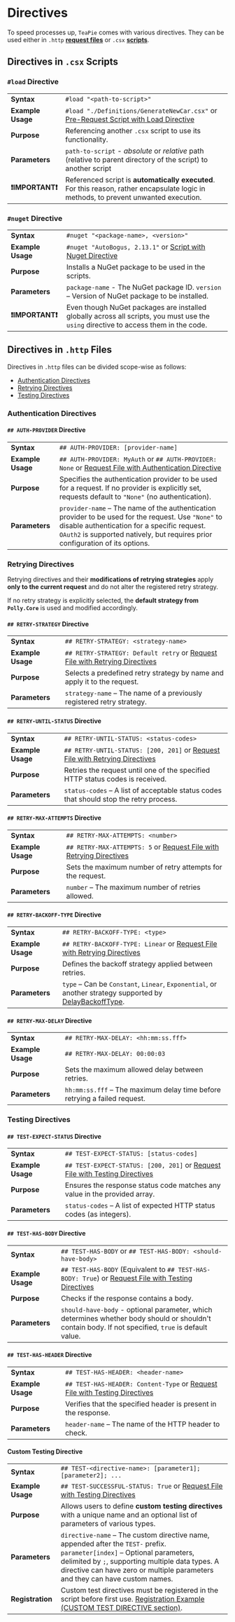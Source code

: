 # Directives

To speed processes up, `TeaPie` comes with various directives. They can be used either in `.http` **[request files](#directives-in-http-files)** or `.csx` **[scripts](#directives-in-csx-scripts)**.

## Directives in `.csx` Scripts

### `#load` Directive

|   |   |
|----------------------|----------------|
| **Syntax** | `#load "<path-to-script>"` |
| **Example Usage**         | `#load "./Definitions/GenerateNewCar.csx"` or [Pre-Request Script with Load Directive](https://github.com/Kros-sk/TeaPie/blob/master/demo/Tests/002-Cars/001-AddCar-init.csx)  |
| **Purpose**         | Referencing another `.csx` script to use its functionality. |
| **Parameters**         | `path-to-script` - *absolute* or *relative* path (relative to parent directory of the script) to another script |
| **❗IMPORTANT❗**         | Referenced script is **automatically executed**. For this reason, rather encapsulate logic in methods, to prevent unwanted execution. |

### `#nuget` Directive

|   |   |
|----------------------|----------------|
| **Syntax** | `#nuget "<package-name>, <version>"` |
| **Example Usage** | `#nuget "AutoBogus, 2.13.1"` or [Script with Nuget Directive](https://github.com/Kros-sk/TeaPie/blob/master/demo/.teapie/Definitions/CarFaker.csx) |
| **Purpose** | Installs a NuGet package to be used in the scripts. |
| **Parameters** | `package-name` - The NuGet package ID. `version` – Version of NuGet package to be installed. |
| **❗IMPORTANT❗** | Even though NuGet packages are installed globally across all scripts, you must use the `using` directive to access them in the code. |

## Directives in `.http` Files

Directives in `.http` files can be divided scope-wise as follows:

- [Authentication Directives](#authentication-directives)
- [Retrying Directives](#retrying-directives)
- [Testing Directives](#testing-directives)

### Authentication Directives

#### `## AUTH-PROVIDER` Directive

|   |   |
|----------------------|----------------|
| **Syntax** | `## AUTH-PROVIDER: [provider-name]` |
| **Example Usage** | `## AUTH-PROVIDER: MyAuth` or `## AUTH-PROVIDER: None` or [Request File with Authentication Directive](https://github.com/Kros-sk/TeaPie/blob/master/demo/Tests/002-Cars/002-Edit-Car-req.http) |
| **Purpose** | Specifies the authentication provider to be used for a request. If no provider is explicitly set, requests default to `"None"` (no authentication). |
| **Parameters** | `provider-name` – The name of the authentication provider to be used for the request. Use `"None"` to disable authentication for a specific request. `OAuth2` is supported natively, but requires prior configuration of its options. |

### Retrying Directives

Retrying directives and their **modifications of retrying strategies** apply **only to the current request** and do not alter the registered retry strategy.

If no retry strategy is explicitly selected, the **default strategy from `Polly.Core`** is used and modified accordingly.

#### `## RETRY-STRATEGY` Directive

|   |   |
|----------------------|----------------|
| **Syntax** | `## RETRY-STRATEGY: <strategy-name>` |
| **Example Usage** | `## RETRY-STRATEGY: Default retry` or [Request File with Retrying Directives](https://github.com/Kros-sk/TeaPie/blob/master/demo/Tests/003-Car-Rentals/001-Rent-Car-req.http) |
| **Purpose** | Selects a predefined retry strategy by name and apply it to the request. |
| **Parameters** | `strategy-name` – The name of a previously registered retry strategy. |

#### `## RETRY-UNTIL-STATUS` Directive

|   |   |
|----------------------|----------------|
| **Syntax** | `## RETRY-UNTIL-STATUS: <status-codes>` |
| **Example Usage** | `## RETRY-UNTIL-STATUS: [200, 201]` or [Request File with Retrying Directives](https://github.com/Kros-sk/TeaPie/blob/master/demo/Tests/003-Car-Rentals/001-Rent-Car-req.http) |
| **Purpose** | Retries the request until one of the specified HTTP status codes is received. |
| **Parameters** | `status-codes` – A list of acceptable status codes that should stop the retry process. |

#### `## RETRY-MAX-ATTEMPTS` Directive

|   |   |
|----------------------|----------------|
| **Syntax** | `## RETRY-MAX-ATTEMPTS: <number>` |
| **Example Usage** | `## RETRY-MAX-ATTEMPTS: 5` or [Request File with Retrying Directives](https://github.com/Kros-sk/TeaPie/blob/master/demo/Tests/003-Car-Rentals/001-Rent-Car-req.http) |
| **Purpose** | Sets the maximum number of retry attempts for the request. |
| **Parameters** | `number` – The maximum number of retries allowed. |

#### `## RETRY-BACKOFF-TYPE` Directive

|   |   |
|----------------------|----------------|
| **Syntax** | `## RETRY-BACKOFF-TYPE: <type>` |
| **Example Usage** | `## RETRY-BACKOFF-TYPE: Linear` or [Request File with Retrying Directives](https://github.com/Kros-sk/TeaPie/blob/master/demo/Tests/003-Car-Rentals/001-Rent-Car-req.http) |
| **Purpose** | Defines the backoff strategy applied between retries. |
| **Parameters** | `type` – Can be `Constant`, `Linear`, `Exponential`, or another strategy supported by [DelayBackoffType](https://www.pollydocs.org/api/Polly.DelayBackoffType.html). |

#### `## RETRY-MAX-DELAY` Directive

|   |   |
|----------------------|----------------|
| **Syntax** | `## RETRY-MAX-DELAY: <hh:mm:ss.fff>` |
| **Example Usage** | `## RETRY-MAX-DELAY: 00:00:03` |
| **Purpose** | Sets the maximum allowed delay between retries. |
| **Parameters** | `hh:mm:ss.fff` – The maximum delay time before retrying a failed request. |

### Testing Directives

#### `## TEST-EXPECT-STATUS` Directive

|   |   |
|----------------------|----------------|
| **Syntax** | `## TEST-EXPECT-STATUS: [status-codes]` |
| **Example Usage** | `## TEST-EXPECT-STATUS: [200, 201]` or [Request File with Testing Directives](https://github.com/Kros-sk/TeaPie/blob/master/demo/Tests/002-Cars/002-Edit-Car-req.http) |
| **Purpose** | Ensures the response status code matches any value in the provided array. |
| **Parameters** | `status-codes` – A list of expected HTTP status codes (as integers). |

#### `## TEST-HAS-BODY` Directive

|   |   |
|----------------------|----------------|
| **Syntax** | `## TEST-HAS-BODY` or `## TEST-HAS-BODY: <should-have-body>` |
| **Example Usage** | `## TEST-HAS-BODY` (Equivalent to `## TEST-HAS-BODY: True`) or [Request File with Testing Directives](https://github.com/Kros-sk/TeaPie/blob/master/demo/Tests/002-Cars/002-Edit-Car-req.http) |
| **Purpose** | Checks if the response contains a body. |
| **Parameters** | `should-have-body` - optional parameter, which determines whether body should or shouldn't contain body. If not specified, `true` is default value. |

#### `## TEST-HAS-HEADER` Directive

|   |   |
|----------------------|----------------|
| **Syntax** | `## TEST-HAS-HEADER: <header-name>` |
| **Example Usage** | `## TEST-HAS-HEADER: Content-Type` or [Request File with Testing Directives](https://github.com/Kros-sk/TeaPie/blob/master/demo/Tests/002-Cars/002-Edit-Car-req.http) |
| **Purpose** | Verifies that the specified header is present in the response. |
| **Parameters** | `header-name` – The name of the HTTP header to check. |

#### Custom Testing Directive

|   |   |
|----------------------|----------------|
| **Syntax** | `## TEST-<directive-name>: [parameter1]; [parameter2]; ...` |
| **Example Usage** | `## TEST-SUCCESSFUL-STATUS: True` or [Request File with Testing Directives](https://github.com/Kros-sk/TeaPie/blob/master/demo/Tests/002-Cars/002-Edit-Car-req.http) |
| **Purpose** | Allows users to define **custom testing directives** with a unique name and an optional list of parameters of various types. |
| **Parameters** | `directive-name` – The custom directive name, appended after the `TEST-` prefix. `parameter[index]` – Optional parameters, delimited by `;`, supporting multiple data types. A directive can have zero or multiple parameters and they can have custom names. |
| **Registration** | Custom test directives must be registered in the script before first use. [Registration Example (CUSTOM TEST DIRECTIVE section)](https://github.com/Kros-sk/TeaPie/blob/master/demo/init.csx). |
